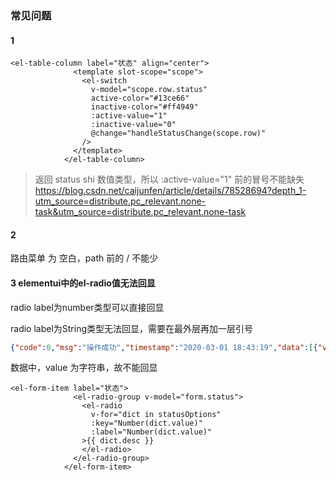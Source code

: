 ### 常见问题

#### 1
```
<el-table-column label="状态" align="center">
              <template slot-scope="scope">
                <el-switch
                  v-model="scope.row.status"
                  active-color="#13ce66"
                  inactive-color="#ff4949"
                  :active-value="1"
                  :inactive-value="0"
                  @change="handleStatusChange(scope.row)"
                />
              </template>
            </el-table-column>  
```
 
> 返回 status shi 数值类型，所以  :active-value="1"  前的冒号不能缺失
>https://blog.csdn.net/caijunfen/article/details/78528694?depth_1-utm_source=distribute.pc_relevant.none-task&utm_source=distribute.pc_relevant.none-task
  
#### 2

路由菜单 为 空白，path 前的 / 不能少    

#### 3 elementui中的el-radio值无法回显   
   
radio label为number类型可以直接回显

radio label为String类型无法回显，需要在最外层再加一层引号

```json
{"code":0,"msg":"操作成功","timestamp":"2020-03-01 18:43:19","data":[{"value":"0","desc":"禁用"},{"value":"1","desc":"正常"}]}
```
数据中，value 为字符串，故不能回显
```vue
<el-form-item label="状态">
              <el-radio-group v-model="form.status">
                <el-radio
                  v-for="dict in statusOptions"
                  :key="Number(dict.value)"
                  :label="Number(dict.value)"
                >{{ dict.desc }}
                </el-radio>
              </el-radio-group>
            </el-form-item>
```
